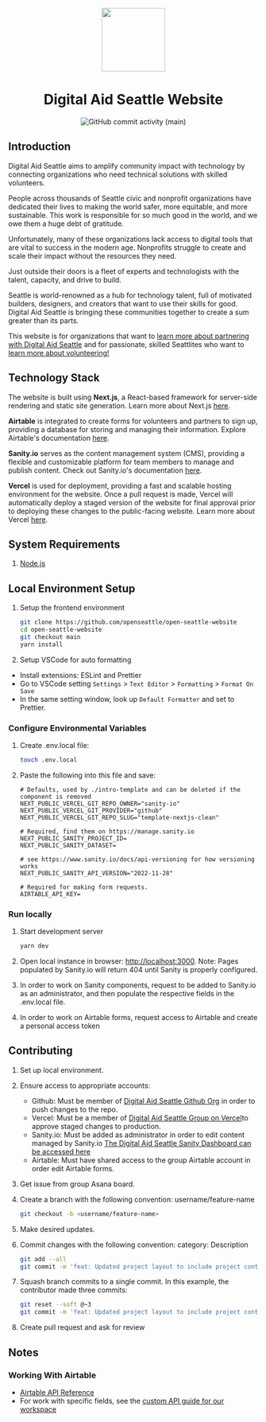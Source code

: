 <p align='center'>
    <a href='https://www.digitalaidseattle.org'>
        <img src='https://avatars.githubusercontent.com/u/3466034?s=200&v=4' height='128'>
    </a>
    <h1 align='center'>Digital Aid Seattle Website</h1>
</p>
<p align='center'>
    <img alt="GitHub commit activity (main)" src="https://img.shields.io/github/commit-activity/m/openseattle/open-seattle-website/main">
</p>

## Introduction

Digital Aid Seattle aims to amplify community impact with technology by connecting organizations who need technical solutions with skilled volunteers.

People across thousands of Seattle civic and nonprofit organizations have dedicated their lives to making the world safer, more equitable, and more sustainable. This work is responsible for so much good in the world, and we owe them a huge debt of gratitude.

Unfortunately, many of these organizations lack access to digital tools that are vital to success in the modern age. Nonprofits struggle to create and scale their impact without the resources they need.

Just outside their doors is a fleet of experts and technologists with the talent, capacity, and drive to build.

Seattle is world-renowned as a hub for technology talent, full of motivated builders, designers, and creators that want to use their skills for good. Digital Aid Seattle is bringing these communities together to create a sum greater than its parts.

This website is for organizations that want to [learn more about partnering with Digital Aid Seattle](https://www.digitalaidseattle.org/partner) and for passionate, skilled Seattlites who want to [learn more about volunteering!](https://www.digitalaidseattle.org/volunteer)

## Technology Stack

The website is built using **Next.js**, a React-based framework for server-side rendering and static site generation. Learn more about Next.js [here](https://nextjs.org/docs/getting-started).

**Airtable** is integrated to create forms for volunteers and partners to sign up, providing a database for storing and managing their information. Explore Airtable's documentation [here](https://airtable.com/developers/docs).

**Sanity.io** serves as the content management system (CMS), providing a flexible and customizable platform for team members to manage and publish content. Check out Sanity.io's documentation [here](https://www.sanity.io/docs).

**Vercel** is used for deployment, providing a fast and scalable hosting environment for the website. Once a pull request is made, Vercel will automatically deploy a staged version of the website for final approval prior to deploying these changes to the public-facing website. Learn more about Vercel [here](https://vercel.com/docs).

## System Requirements

1. [Node.js](https://nodejs.org/en/)

## Local Environment Setup

1. Setup the frontend environment

   ```bash
   git clone https://github.com/openseattle/open-seattle-website
   cd open-seattle-website
   git checkout main
   yarn install
   ```

2. Setup VSCode for auto formatting

- Install extensions: ESLint and Prettier
- Go to VSCode setting `Settings` > `Text Editor` > `Formatting` > `Format On Save`
- In the same setting window, look up `Default Formatter` and set to Prettier.

### Configure Environmental Variables

1. Create .env.local file:

   ```bash
   touch .env.local
   ```

2. Paste the following into this file and save:

   ```.env
   # Defaults, used by ./intro-template and can be deleted if the component is removed
   NEXT_PUBLIC_VERCEL_GIT_REPO_OWNER="sanity-io"
   NEXT_PUBLIC_VERCEL_GIT_PROVIDER="github"
   NEXT_PUBLIC_VERCEL_GIT_REPO_SLUG="template-nextjs-clean"

   # Required, find them on https://manage.sanity.io
   NEXT_PUBLIC_SANITY_PROJECT_ID=
   NEXT_PUBLIC_SANITY_DATASET=

   # see https://www.sanity.io/docs/api-versioning for how versioning works
   NEXT_PUBLIC_SANITY_API_VERSION="2022-11-28"

   # Required for making form requests.
   AIRTABLE_API_KEY=
   ```

### Run locally

1. Start development server

   ```bash
   yarn dev
   ```

2. Open local instance in browser: <http://localhost:3000>. Note: Pages populated by Sanity.io will return 404 until Sanity is properly configured.

3. In order to work on Sanity components, request to be added to Sanity.io as an administrator, and then populate the respective fields in the .env.local file.

4. In order to work on Airtable forms, request access to Airtable and create a personal access token

## Contributing

1. Set up local environment.
2. Ensure access to appropriate accounts:
   - Github: Must be member of [Digital Aid Seattle Github Org](https://github.com/openseattle) in order to push changes to the repo.
   - Vercel: Must be a member of [Digital Aid Seattle Group on Vercel](https://vercel.com/openseattle/open-seattle-website)to approve staged changes to production.
   - Sanity.io: Must be added as administrator in order to edit content managed by Sanity.io [The Digital Aid Seattle Sanity Dashboard can be accessed here](https://www.digitalaidseattle.org/studio)
   - Airtable: Must have shared access to the group Airtable account in order edit Airtable forms.
3. Get issue from group Asana board.
4. Create a branch with the following convention: username/feature-name

   ```bash
   git checkout -b <username/feature-name>
   ```

5. Make desired updates.
6. Commit changes with the following convention: category: Description

   ```bash
   git add --all
   git commit -m 'feat: Updated project layout to include project contributors'
   ```

7. Squash branch commits to a single commit. In this example, the contributor made three commits:

   ```bash
   git reset --soft @~3
   git commit -m 'feat: Updated project layout to include project contributors'
   ```

8. Create pull request and ask for review

## Notes

### Working With Airtable

- [Airtable API Reference](https://airtable.com/developers/web/api/introduction)
- For work with specific fields, see the [custom API guide for our workspace](https://airtable.com/apprZrgVYuYaUHuhk/api/docs#curl/introduction)
